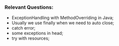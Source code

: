 ### Relevant Questions:
- ExceptionHandling with MethodOverriding in Java;
- Usually we use finally when we need to auto close;
- catch error;
- some exceptions in head;
- try with resources;

